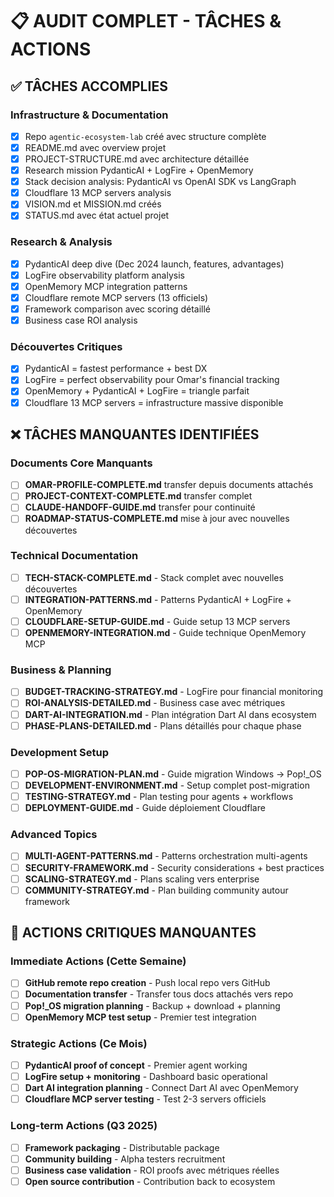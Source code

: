 # 📋 AUDIT COMPLET - TÂCHES & ACTIONS

## ✅ **TÂCHES ACCOMPLIES**

### Infrastructure & Documentation

- [x] Repo `agentic-ecosystem-lab` créé avec structure complète
- [x] README.md avec overview projet
- [x] PROJECT-STRUCTURE.md avec architecture détaillée
- [x] Research mission PydanticAI + LogFire + OpenMemory
- [x] Stack decision analysis: PydanticAI vs OpenAI SDK vs LangGraph
- [x] Cloudflare 13 MCP servers analysis
- [x] VISION.md et MISSION.md créés
- [x] STATUS.md avec état actuel projet

### Research & Analysis

- [x] PydanticAI deep dive (Dec 2024 launch, features, advantages)
- [x] LogFire observability platform analysis
- [x] OpenMemory MCP integration patterns
- [x] Cloudflare remote MCP servers (13 officiels)
- [x] Framework comparison avec scoring détaillé
- [x] Business case ROI analysis

### Découvertes Critiques

- [x] PydanticAI = fastest performance + best DX
- [x] LogFire = perfect observability pour Omar's financial tracking
- [x] OpenMemory + PydanticAI + LogFire = triangle parfait
- [x] Cloudflare 13 MCP servers = infrastructure massive disponible

## ❌ **TÂCHES MANQUANTES IDENTIFIÉES**

### Documents Core Manquants

- [ ] **OMAR-PROFILE-COMPLETE.md** transfer depuis documents attachés
- [ ] **PROJECT-CONTEXT-COMPLETE.md** transfer complet
- [ ] **CLAUDE-HANDOFF-GUIDE.md** transfer pour continuité
- [ ] **ROADMAP-STATUS-COMPLETE.md** mise à jour avec nouvelles découvertes

### Technical Documentation

- [ ] **TECH-STACK-COMPLETE.md** - Stack complet avec nouvelles découvertes
- [ ] **INTEGRATION-PATTERNS.md** - Patterns PydanticAI + LogFire + OpenMemory
- [ ] **CLOUDFLARE-SETUP-GUIDE.md** - Guide setup 13 MCP servers
- [ ] **OPENMEMORY-INTEGRATION.md** - Guide technique OpenMemory MCP

### Business & Planning

- [ ] **BUDGET-TRACKING-STRATEGY.md** - LogFire pour financial monitoring
- [ ] **ROI-ANALYSIS-DETAILED.md** - Business case avec métriques
- [ ] **DART-AI-INTEGRATION.md** - Plan intégration Dart AI dans ecosystem
- [ ] **PHASE-PLANS-DETAILED.md** - Plans détaillés pour chaque phase

### Development Setup

- [ ] **POP-OS-MIGRATION-PLAN.md** - Guide migration Windows → Pop!\_OS
- [ ] **DEVELOPMENT-ENVIRONMENT.md** - Setup complet post-migration
- [ ] **TESTING-STRATEGY.md** - Plan testing pour agents + workflows
- [ ] **DEPLOYMENT-GUIDE.md** - Guide déploiement Cloudflare

### Advanced Topics

- [ ] **MULTI-AGENT-PATTERNS.md** - Patterns orchestration multi-agents
- [ ] **SECURITY-FRAMEWORK.md** - Security considerations + best practices
- [ ] **SCALING-STRATEGY.md** - Plans scaling vers enterprise
- [ ] **COMMUNITY-STRATEGY.md** - Plan building community autour framework

## 🚨 **ACTIONS CRITIQUES MANQUANTES**

### Immediate Actions (Cette Semaine)

- [ ] **GitHub remote repo creation** - Push local repo vers GitHub
- [ ] **Documentation transfer** - Transfer tous docs attachés vers repo
- [ ] **Pop!\_OS migration planning** - Backup + download + planning
- [ ] **OpenMemory MCP test setup** - Premier test integration

### Strategic Actions (Ce Mois)

- [ ] **PydanticAI proof of concept** - Premier agent working
- [ ] **LogFire setup + monitoring** - Dashboard basic operational
- [ ] **Dart AI integration planning** - Connect Dart AI avec OpenMemory
- [ ] **Cloudflare MCP server testing** - Test 2-3 servers officiels

### Long-term Actions (Q3 2025)

- [ ] **Framework packaging** - Distributable package
- [ ] **Community building** - Alpha testers recruitment
- [ ] **Business case validation** - ROI proofs avec métriques réelles
- [ ] **Open source contribution** - Contribution back to ecosystem
